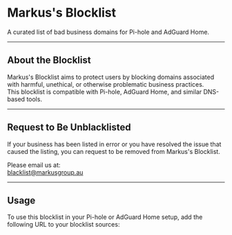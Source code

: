 # Markus's Blocklist

A curated list of bad business domains for Pi-hole and AdGuard Home.

---

## About the Blocklist

Markus's Blocklist aims to protect users by blocking domains associated with harmful, unethical, or otherwise problematic business practices.  
This blocklist is compatible with Pi-hole, AdGuard Home, and similar DNS-based tools.

---

## Request to Be Unblacklisted

If your business has been listed in error or you have resolved the issue that caused the listing, you can request to be removed from Markus's Blocklist.  

Please email us at:  
[blacklist@markusgroup.au](mailto:blacklist@markusgroup.au)

---

## Usage

To use this blocklist in your Pi-hole or AdGuard Home setup, add the following URL to your blocklist sources:

